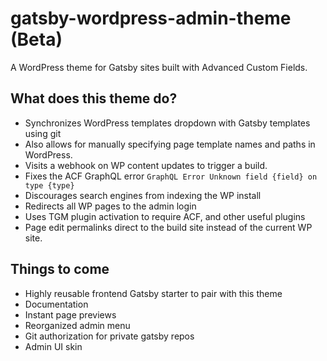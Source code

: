 # gatsby-wordpress-admin-theme (Beta)

A WordPress theme for Gatsby sites built with Advanced Custom Fields.

## What does this theme do?

- Synchronizes WordPress templates dropdown with Gatsby templates using git
- Also allows for manually specifying page template names and paths in WordPress.
- Visits a webhook on WP content updates to trigger a build.
- Fixes the ACF GraphQL error `GraphQL Error Unknown field {field} on type {type}`
- Discourages search engines from indexing the WP install
- Redirects all WP pages to the admin login
- Uses TGM plugin activation to require ACF, and other useful plugins
- Page edit permalinks direct to the build site instead of the current WP site.

## Things to come

- Highly reusable frontend Gatsby starter to pair with this theme
- Documentation
- Instant page previews
- Reorganized admin menu
- Git authorization for private gatsby repos
- Admin UI skin

